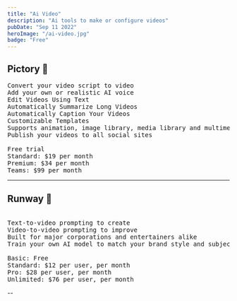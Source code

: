 ```yaml
---
title: "Ai Video"
description: "Ai tools to make or configure videos"
pubDate: "Sep 11 2022"
heroImage: "/ai-video.jpg"
badge: "Free"
---
```

<a href="https://pictory.ai/" alt="External Link" target="_blank" style="text-decoration: none;"><h2>Pictory 🔗</h2></a>
<pre>
Convert your video script to video
Add your own or realistic AI voice
Edit Videos Using Text
Automatically Summarize Long Videos
Automatically Caption Your Videos
Customizable Templates
Supports animation, image library, media library and multimedia
Publish your videos to all social sites

Free trial
Standard: $19 per month
Premium: $34 per month
Teams: $99 per month
</pre>

---
<a href="https://runwayml.com/" alt="External Link" target="_blank" style="text-decoration: none;"><h2>Runway 🔗</h2></a>
<pre>

Text-to-video prompting to create
Video-to-video prompting to improve
Built for major corporations and entertainers alike
Train your own AI model to match your brand style and subject guidelines

Basic: Free
Standard: $12 per user, per month
Pro: $28 per user, per month
Unlimited: $76 per user, per month
</pre>

--